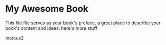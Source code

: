 # My Awesome Book

This file file serves as your book's preface, a great place to describe your book's content and ideas.
here's more stuff



marcus2



